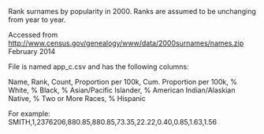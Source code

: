 Rank surnames by popularity in 2000. Ranks are assumed to be unchanging from year to year.

Accessed from
http://www.census.gov/genealogy/www/data/2000surnames/names.zip
February 2014

File is named app_c.csv and has the following columns:

Name, Rank, Count, Proportion per 100k, Cum. Proportion per 100k,
% White, % Black, % Asian/Pacific Islander, % American Indian/Alaskian Native,
% Two or More Races, % Hispanic

For example:
    SMITH,1,2376206,880.85,880.85,73.35,22.22,0.40,0.85,1.63,1.56
